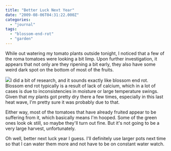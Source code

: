 ```yaml
---
title: "Better Luck Next Year"
date: "2009-08-06T04:31:22.000Z"
categories: 
  - "journal"
tags: 
  - "blossom-end-rot"
  - "garden"
---
```


While out watering my tomato plants outside tonight, I noticed that a few of the roma tomatoes were looking a bit limp. Upon further investigation, it appears that not only are they ripening a bit early, they also have some weird dark spot on the bottom of most of the fruits.

![](images/blossom-end-rot.jpg)I did a bit of research, and it sounds exactly like blossom end rot. Blossom end rot typically is a result of lack of calcium, which in a lot of cases is due to inconsistencies in moisture or large temperature swings. Given that my plants got pretty dry there a few times, especially in this last heat wave, I'm pretty sure it was probably due to that.

Either way, most of the tomatoes that have already fruited appear to be suffering from it, which basically means I'm hooped. Some of the green ones look ok still, so maybe they'll turn out fine. But it's not going to be a very large harvest, unfortunately.

Oh well, better next luck year I guess. I'll definitely use larger pots next time so that I can water them more and not have to be on constant water watch.
